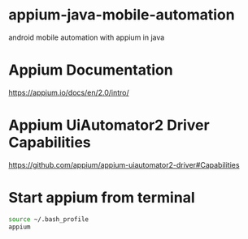# appium-java-mobile-automation
android mobile automation with appium in java


# Appium Documentation
https://appium.io/docs/en/2.0/intro/


# Appium UiAutomator2 Driver Capabilities
https://github.com/appium/appium-uiautomator2-driver#Capabilities


# Start appium from terminal
```bash
source ~/.bash_profile
appium
```